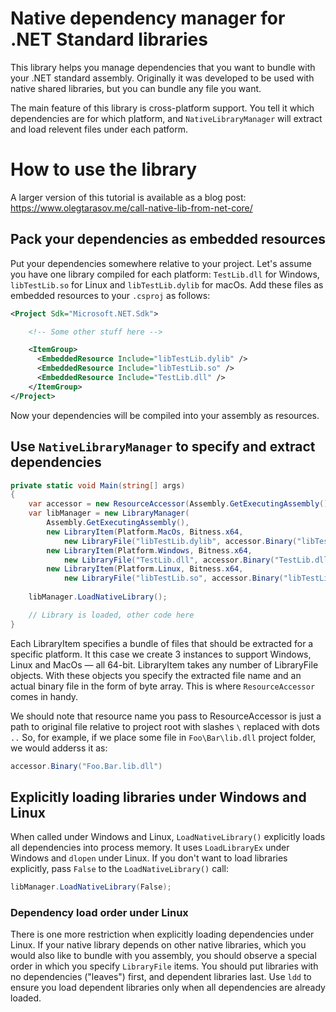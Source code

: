 # Native dependency manager for .NET Standard libraries

This library helps you manage dependencies that you want to bundle with your .NET standard assembly. Originally it was developed
to be used with native shared libraries, but you can bundle any file you want.

The main feature of this library is cross-platform support. You tell it which dependencies are for which platform, and `NativeLibraryManager`
will extract and load relevent files under each patform.

# How to use the library

A larger version of this tutorial is available as a blog post: https://www.olegtarasov.me/call-native-lib-from-net-core/

## Pack your dependencies as embedded resources

Put your dependencies somewhere relative to your project. Let's assume you have one library compiled for each platform: `TestLib.dll`
for Windows, `libTestLib.so` for Linux and `libTestLib.dylib` for macOs. Add these files as embedded resources to your `.csproj` as follows:

```xml
<Project Sdk="Microsoft.NET.Sdk">

    <!-- Some other stuff here -->

    <ItemGroup>
      <EmbeddedResource Include="libTestLib.dylib" />
      <EmbeddedResource Include="libTestLib.so" />
      <EmbeddedResource Include="TestLib.dll" />
    </ItemGroup>
</Project>
```

Now your dependencies will be compiled into your assembly as resources.

## Use `NativeLibraryManager` to specify and extract dependencies

```csharp
private static void Main(string[] args)
{
    var accessor = new ResourceAccessor(Assembly.GetExecutingAssembly());
    var libManager = new LibraryManager(
        Assembly.GetExecutingAssembly(),
        new LibraryItem(Platform.MacOs, Bitness.x64,
            new LibraryFile("libTestLib.dylib", accessor.Binary("libTestLib.dylib"))),
        new LibraryItem(Platform.Windows, Bitness.x64, 
            new LibraryFile("TestLib.dll", accessor.Binary("TestLib.dll"))),
        new LibraryItem(Platform.Linux, Bitness.x64,
            new LibraryFile("libTestLib.so", accessor.Binary("libTestLib.so"))));
    
    libManager.LoadNativeLibrary();

    // Library is loaded, other code here
}
```

Each LibraryItem specifies a bundle of files that should be extracted for a specific platform. It this case we create 3 instances to 
support Windows, Linux and MacOs — all 64-bit. LibraryItem takes any number of LibraryFile objects. With these objects you specify 
the extracted file name and an actual binary file in the form of byte array. This is where `ResourceAccessor` comes in handy.

We should note that resource name you pass to ResourceAccessor is just a path to original file relative to project root with slashes `\` replaced with dots `..` So, for example, if we place some file in `Foo\Bar\lib.dll` project folder, we would adderss it as:

```csharp
accessor.Binary("Foo.Bar.lib.dll")
```

## Explicitly loading libraries under Windows and Linux

When called under Windows and Linux, `LoadNativeLibrary()` explicitly loads all dependencies into process memory. It uses `LoadLibraryEx` under
Windows and `dlopen` under Linux. If you don't want to load libraries explicitly, pass `False` to the `LoadNativeLibrary()` call:

```csharp
libManager.LoadNativeLibrary(False);
```

### Dependency load order under Linux

There is one more restriction when explicitly loading dependencies under Linux. If your native library depends on other native
libraries, which you would also like to bundle with you assembly, you should observe a special order in which you specify `LibraryFile` items.
You should put libraries with no dependencies ("leaves") first, and dependent libraries last. Use `ldd` to ensure you load dependent
libraries only when all dependencies are already loaded.
